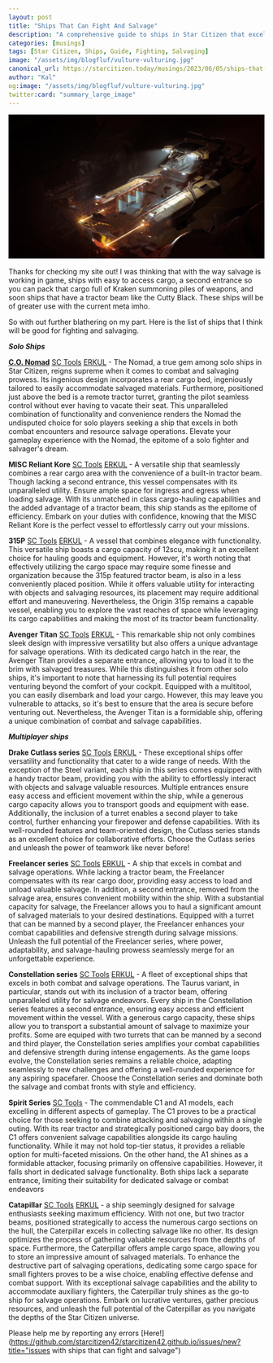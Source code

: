 ```yaml
---
layout: post
title: "Ships That Can Fight And Salvage"
description: "A comprehensive guide to ships in Star Citizen that excel in both combat and salvage operations. Explore the unique features and capabilities of each ship and discover the best fit for your space adventures."
categories: [musings]
tags: [Star Citizen, Ships, Guide, Fighting, Salvaging]
image: "/assets/img/blogfluf/vulture-vulturing.jpg"
canonical_url: https://starcitizen.today/musings/2023/06/05/ships-that-can-fight-and-salvage.html
author: "Kal"
og:image: "/assets/img/blogfluf/vulture-vulturing.jpg"
twitter:card: "summary_large_image"
---
```


![A vulture doing crazy vulture stuff](/assets/img/blogfluf/vulture-vulturing.jpg)

Thanks for checking my site out!  I was thinking that with the way salvage is working in game, ships with easy to access cargo, a second entrance so you can pack that cargo full of Kraken summoning piles of weapons, and soon ships that have a tractor beam like the Cutty Black.  These ships will be of greater use with the current meta imho.

So with out further blathering on my part.  Here is the list of ships that I think will be good for fighting and salvaging.


***Solo Ships***

[**C.O. Nomad**](/2023/06/05/the-nomad.html) [<u>SC Tools</u>](https://starcitizen.tools/Nomad) [<u>ERKUL</u>](https://www.erkul.games/loadout/vzs4ydq9) - The Nomad, a true gem among solo ships in Star Citizen, reigns supreme when it comes to combat and salvaging prowess. Its ingenious design incorporates a rear cargo bed, ingeniously tailored to easily accommodate salvaged materials. Furthermore, positioned just above the bed is a remote tractor turret, granting the pilot seamless control without ever having to vacate their seat. This unparalleled combination of functionality and convenience renders the Nomad the undisputed choice for solo players seeking a ship that excels in both combat encounters and resource salvage operations. Elevate your gameplay experience with the Nomad, the epitome of a solo fighter and salvager's dream.

**MISC Reliant Kore** [<u>SC Tools</u>](https://starcitizen.tools/Reliant_Kore) [<u>ERKUL</u>](https://www.erkul.games/loadout/0GoQeiw4) - A versatile ship that seamlessly combines a rear cargo area with the convenience of a built-in tractor beam. Though lacking a second entrance, this vessel compensates with its unparalleled utility. Ensure ample space for ingress and egress when loading salvage. With its unmatched in class cargo-hauling capabilities and the added advantage of a tractor beam, this ship stands as the epitome of efficiency. Embark on your duties with confidence, knowing that the MISC Reliant Kore is the perfect vessel to effortlessly carry out your missions.

**315P** [<u>SC Tools</u>](https://starcitizen.tools/315p) [<u>ERKUL</u>](https://www.erkul.games/loadout/GQIUsJdQ) - A vessel that combines elegance with functionality. This versatile ship boasts a cargo capacity of 12scu, making it an excellent choice for hauling goods and equipment. However, it's worth noting that effectively utilizing the cargo space may require some finesse and organization because the 315p featured tractor beam, is also in a less conveniently placed position. While it offers valuable utility for interacting with objects and salvaging resources, its placement may require additional effort and maneuvering. Nevertheless, the Origin 315p remains a capable vessel, enabling you to explore the vast reaches of space while leveraging its cargo capabilities and making the most of its tractor beam functionality.

**Avenger Titan** [<u>SC Tools</u>](https://starcitizen.tools/Nomad) [<u>ERKUL</u>](https://www.erkul.games/loadout/hejnO4ub) - This remarkable ship not only combines sleek design with impressive versatility but also offers a unique advantage for salvage operations. With its dedicated cargo hatch in the rear, the Avenger Titan provides a separate entrance, allowing you to load it to the brim with salvaged treasures. While this distinguishes it from other solo ships, it's important to note that harnessing its full potential requires venturing beyond the comfort of your cockpit. Equipped with a multitool, you can easily disembark and load your cargo. However, this may leave you vulnerable to attacks, so it's best to ensure that the area is secure before venturing out. Nevertheless, the Avenger Titan is a formidable ship, offering a unique combination of combat and salvage capabilities.

***Multiplayer ships***

**Drake Cutlass series** [<u>SC Tools</u>](https://starcitizen.tools/Cutlass_Black) [<u>ERKUL</u>](https://www.erkul.games/loadout/n5VNKuR7) - These exceptional ships offer versatility and functionality that cater to a wide range of needs. With the exception of the Steel variant, each ship in this series comes equipped with a handy tractor beam, providing you with the ability to effortlessly interact with objects and salvage valuable resources. Multiple entrances ensure easy access and efficient movement within the ship, while a generous cargo capacity allows you to transport goods and equipment with ease. Additionally, the inclusion of a turret enables a second player to take control, further enhancing your firepower and defense capabilities. With its well-rounded features and team-oriented design, the Cutlass series stands as an excellent choice for collaborative efforts. Choose the Cutlass series and unleash the power of teamwork like never before!

**Freelancer series** [<u>SC Tools</u>](https://starcitizen.tools/Freelancer) [<u>ERKUL</u>](https://www.erkul.games/loadout/396nA80J) - A ship that excels in combat and salvage operations. While lacking a tractor beam, the Freelancer compensates with its rear cargo door, providing easy access to load and unload valuable salvage. In addition, a second entrance, removed from the salvage area, ensures convenient mobility within the ship. With a substantial capacity for salvage, the Freelancer allows you to haul a significant amount of salvaged materials to your desired destinations. Equipped with a turret that can be manned by a second player, the Freelancer enhances your combat capabilities and defensive strength during salvage missions. Unleash the full potential of the Freelancer series, where power, adaptability, and salvage-hauling prowess seamlessly merge for an unforgettable experience.

**Constellation series** [<u>SC Tools</u>](https://starcitizen.tools/Constellation_Taurus) [<u>ERKUL</u>](https://www.erkul.games/loadout/tWSsufy7) - A fleet of exceptional ships that excels in both combat and salvage operations. The Taurus variant, in particular, stands out with its inclusion of a tractor beam, offering unparalleled utility for salvage endeavors. Every ship in the Constellation series features a second entrance, ensuring easy access and efficient movement within the vessel. With a generous cargo capacity, these ships allow you to transport a substantial amount of salvage to maximize your profits. Some are equiped with two turrets that can be manned by a second and third player, the Constellation series amplifies your combat capabilities and defensive strength during intense engagements. As the game loops evolve, the Constellation series remains a reliable choice, adapting seamlessly to new challenges and offering a well-rounded experience for any aspiring spacefarer. Choose the Constellation series and dominate both the salvage and combat fronts with style and efficiency.

**Spirit Series** [<u>SC Tools</u>](https://starcitizen.tools/C1_Spirit) - The commendable C1 and A1 models, each excelling in different aspects of gameplay. The C1 proves to be a practical choice for those seeking to combine attacking and salvaging within a single outing. With its rear tractor and strategically positioned cargo bay doors, the C1 offers convenient salvage capabilities alongside its cargo hauling functionality. While it may not hold top-tier status, it provides a reliable option for multi-faceted missions. On the other hand, the A1 shines as a formidable attacker, focusing primarily on offensive capabilities. However, it falls short in dedicated salvage functionality. Both ships lack a separate entrance, limiting their suitability for dedicated salvage or combat endeavors

**Catapillar** [<u>SC Tools</u>](https://starcitizen.tools/Caterpillar) [<u>ERKUL</u>](https://www.erkul.games/loadout/n5VNKuR7) - a ship seemingly designed for salvage enthusiasts seeking maximum efficiency. With not one, but two tractor beams, positioned strategically to access the numerous cargo sections on the hull, the Caterpillar excels in collecting salvage like no other. Its design optimizes the process of gathering valuable resources from the depths of space. Furthermore, the Caterpillar offers ample cargo space, allowing you to store an impressive amount of salvaged materials. To enhance the destructive part of salvaging operations, dedicating some cargo space for small fighters proves to be a wise choice, enabling effective defense and combat support. With its exceptional salvage capabilities and the ability to accommodate auxiliary fighters, the Caterpillar truly shines as the go-to ship for salvage operations. Embark on lucrative ventures, gather precious resources, and unleash the full potential of the Caterpillar as you navigate the depths of the Star Citizen universe.


Please help me by reporting any errors [Here!](https://github.com/starcitizen42/starcitizen42.github.io/issues/new?title="issues with ships that can fight and salvage")